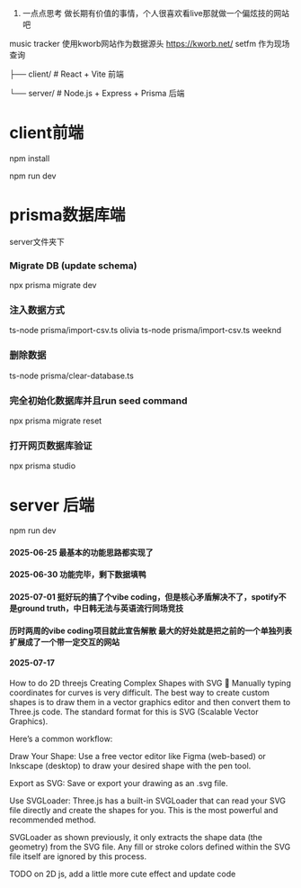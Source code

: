 
1. 一点点思考 做长期有价值的事情，个人很喜欢看live那就做一个偏炫技的网站吧

music tracker
使用kworb网站作为数据源头 https://kworb.net/
setfm 作为现场查询


├── client/      # React + Vite 前端

└── server/      # Node.js + Express + Prisma 后端


# client前端
npm install  

npm run dev


# prisma数据库端
server文件夹下
### Migrate DB (update schema)
npx prisma migrate dev

### 注入数据方式
ts-node prisma/import-csv.ts olivia
ts-node prisma/import-csv.ts weeknd

### 删除数据
ts-node prisma/clear-database.ts

### 完全初始化数据库并且run seed command
npx prisma migrate reset

### 打开网页数据库验证
npx prisma studio

# server 后端
npm run dev



#### 2025-06-25 最基本的功能思路都实现了
#### 2025-06-30 功能完毕，剩下数据填鸭
#### 2025-07-01 挺好玩的搞了个vibe coding，但是核心矛盾解决不了，spotify不是ground truth，中日韩无法与英语流行同场竞技
#### 历时两周的vibe coding项目就此宣告解散 最大的好处就是把之前的一个单独列表扩展成了一个带一定交互的网站


#### 2025-07-17
How to do 2D threejs
Creating Complex Shapes with SVG 🎨
Manually typing coordinates for curves is very difficult. The best way to create custom shapes is to draw them in a vector graphics editor and then convert them to Three.js code. The standard format for this is SVG (Scalable Vector Graphics).

Here’s a common workflow:

Draw Your Shape: Use a free vector editor like Figma (web-based) or Inkscape (desktop) to draw your desired shape with the pen tool.

Export as SVG: Save or export your drawing as an .svg file.

Use SVGLoader: Three.js has a built-in SVGLoader that can read your SVG file directly and create the shapes for you. This is the most powerful and recommended method.

SVGLoader as shown previously, it only extracts the shape data (the geometry) from the SVG file. Any fill or stroke colors defined within the SVG file itself are ignored by this process.

TODO on 2D js, add a little more cute effect and update code